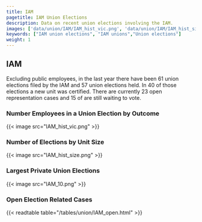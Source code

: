 ```yaml
---
title: IAM
pagetitle: IAM Union Elections
description: Data on recent union elections involving the IAM.
images: ['data/union/IAM/IAM_hist_vic.png', 'data/union/IAM/IAM_hist_size.png', 'data/union/IAM/IAM_10.png']
keywords: ["IAM union elections", "IAM unions","Union elections"]
weight: 1
---
```

##  IAM

Excluding public employees, in the last year there have been 61 union elections filed by the IAM and 57 union elections held. In 40 of those elections a new unit was certified. There are currently 23 open representation cases and 15 of are still waiting to vote.

### Number Employees in a Union Election by Outcome
{{< image src="IAM_hist_vic.png" >}}

### Number of Elections by Unit Size
{{< image src="IAM_hist_size.png" >}}

### Largest Private Union Elections
{{< image src="IAM_10.png" >}}

### Open Election Related Cases
{{< readtable table="/tables/union/IAM_open.html" >}}

